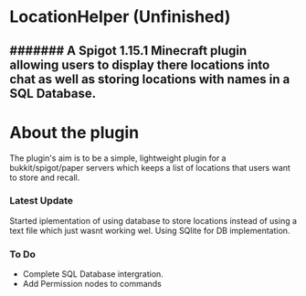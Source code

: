 # LocationHelper (Unfinished)
####### A Spigot 1.15.1 Minecraft plugin allowing users to display there locations into chat as well as storing locations with names in a SQL Database. 
---

# About the plugin

The plugin's aim is to be a simple, lightweight plugin for a bukkit/spigot/paper servers which keeps a list of locations that users want to store and recall.

### Latest Update

Started iplementation of using database to store locations instead of using a text file which just wasnt working wel.
Using SQlite for DB implementation.

### To Do

* Complete SQL Database intergration.
* Add Permission nodes to commands
